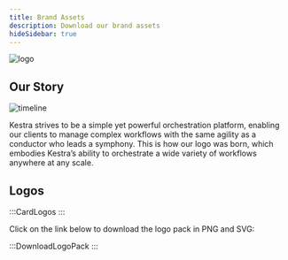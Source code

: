 ```yaml
---
title: Brand Assets
description: Download our brand assets
hideSidebar: true
---
```



![logo](assets/docs/tutorial/logos/kestra-logo.png)

## Our Story

![timeline](assets/docs/tutorial/logos/our-story.png)

Kestra strives to be a simple yet powerful orchestration platform, enabling our clients to manage complex workflows with the same agility as a conductor who leads a symphony. This is how our logo was born, which embodies Kestra’s ability to orchestrate a wide variety of workflows anywhere at any scale.

## Logos


:::CardLogos
:::


Click on the link below to download the logo pack in PNG and SVG:


:::DownloadLogoPack
:::
